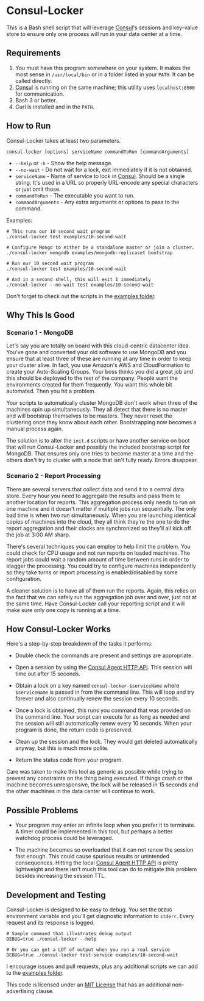 Consul-Locker
=============

This is a Bash shell script that will leverage [Consul]'s sessions and key-value store to ensure only one process will run in your data center at a time.


Requirements
------------

1.  You must have this program somewhere on your system.  It makes the most sense in `/usr/local/bin` or in a folder listed in your `PATH`.  It can be called directly.
2.  [Consul] is running on the same machine; this utility uses `localhost:8500` for communication.
3.  Bash 3 or better.
4.  Curl is installed and in the `PATH`.


How to Run
----------

Consul-Locker takes at least two parameters.

    consul-locker [options] serviceName commandToRun [commandArguments]

* `--help` or `-h` - Show the help message.
* `--no-wait` - Do not wait for a lock, exit immediately if it is not obtained.
* `serviceName` - Name of service to lock in [Consul].  Should be a single string.  It's used in a URL so properly URL-encode any special characters or just omit those.
* `commandToRun` - The executable you want to run.
* `commandArguments` - Any extra arguments or options to pass to the command.

Examples:

    # This runs our 10 second wait program
    ./consul-locker test examples/10-second-wait

    # Configure Mongo to either be a standalone master or join a cluster.
    ./consul-locker mongodb examples/mongodb-replicaset bootstrap

    # Run our 10 second wait program
    ./consul-locker test examples/10-second-wait

    # And in a second shell, this will exit 1 immediately
    ./consul-locker --no-wait test examples/10-second-wait

Don't forget to check out the scripts in the [examples folder].


Why This Is Good
----------------

### Scenario 1 - MongoDB

Let's say you are totally on board with this cloud-centric datacenter idea.  You've gone and converted your old software to use MongoDB and you ensure that at least three of these are running at any time in order to keep your cluster alive.  In fact, you use Amazon's AWS and CloudFormation to create your Auto-Scaling Groups.  Your boss thinks you did a great job and this should be deployed to the rest of the company.  People want the environments created for them frequently.  You want this whole bit automated.  Then you hit a problem.

Your scripts to automatically cluster MongoDB don't work when three of the machines spin up simultaneously.  They all detect that there is no master and will bootstrap themselves to be masters.  They never reset the clustering once they know about each other.  Bootstrapping now becomes a manual process again.

The solution is to alter the `init.d` scripts or have another service on boot that will run Consul-Locker and possibly the included bootstrap script for MongoDB.  That ensures only one tries to become master at a time and the others don't try to cluster with a node that isn't fully ready.  Errors disappear.


### Scenario 2 - Report Processing

There are several servers that collect data and send it to a central data store.  Every hour you need to aggregate the results and pass them to another location for reports.  This aggregation process only needs to run on one machine and it doesn't matter if multiple jobs run sequentially.  The only bad time is when two run simultaneously.  When you are launching identical copies of machines into the cloud, they all think they're the one to do the report aggregation and their clocks are synchronized so they'll all kick off the job at 3:00 AM sharp.

There's several techniques you can employ to help limit the problem.  You could check for CPU usage and not run reports on loaded machines.  The report jobs could wait a random amount of time between runs in order to stagger the processing.  You could try to configure machines independently so they take turns or report processing is enabled/disabled by some configuration.

A cleaner solution is to have all of them run the reports.  Again, this relies on the fact that we can safely run the aggregation job over and over, just not at the same time.  Have Consul-Locker call your reporting script and it will make sure only one copy is running at a time.


How Consul-Locker Works
-----------------------

Here's a step-by-step breakdown of the tasks it performs:

* Double check the commands are present and settings are appropriate.

* Open a session by using the [Consul Agent HTTP API].  This session will time out after 15 seconds.

* Obtain a lock on a key named `consul-locker-$serviceName` where `$serviceName` is passed in from the command line.  This will loop and try forever and also continually renew the session every 10 seconds.

* Once a lock is obtained, this runs you command that was provided on the command line.  Your script can execute for as long as needed and the session will still automatically renew every 10 seconds.  When your program is done, the return code is preserved.

* Clean up the session and the lock.  They would get deleted automatically anyway, but this is much more polite.

* Return the status code from your program.

Care was taken to make this tool as generic as possible while trying to prevent any constraints on the thing being executed.  If things crash or the machine becomes unresponsive, the lock will be released in 15 seconds and the other machines in the data center will continue to work.


Possible Problems
-----------------

* Your program may enter an infinite loop when you prefer it to terminate.  A timer could be implemented in this tool, but perhaps a better watchdog process could be leveraged.

* The machine becomes so overloaded that it can not renew the session fast enough.  This could cause spurious results or unintended consequences.  Hitting the local [Consul Agent HTTP API] is pretty lightweight and there isn't much this tool can do to mitigate this problem besides increasing the session TTL.


Development and Testing
-----------------------

Consul-Locker is designed to be easy to debug.  You set the `DEBUG` environment variable and you'll get diagnostic information to `stderr`.  Every request and its response is logged.

    # Sample command that illustrates debug output
    DEBUG=true ./consul-locker --help

    # Or you can get a LOT of output when you run a real service
    DEBUG=true ./consul-locker test-service examples/10-second-wait

I encourage issues and pull requests, plus any additional scripts we can add to the [examples folder].

This code is licensed under an [MIT License] that has an additional non-advertising clause.


[Consul]: https://consul.io/
[Consul Agent HTTP API]: https://www.consul.io/docs/agent/http.html
[Examples Folder]: examples/
[MIT License]: LICENSE.md
